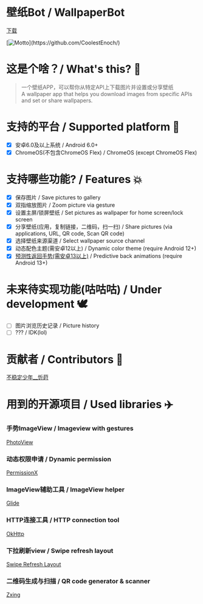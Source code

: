 # 壁纸Bot / WallpaperBot

[下载](https://github.com/CoolestEnoch/WallpaperBot/releases/latest)

[![Motto](https://readme-typing-svg.herokuapp.com/?lines=今天你躺平了吗\(bushi&center=true&size=27)](https://github.com/CoolestEnoch/)

# 这是个啥？/ What's this? 🤔
> 一个壁纸APP，可以帮你从特定API上下载图片并设置或分享壁纸<br>
> A wallpaper app that helps you download images from specific APIs and set or share wallpapers.

# 支持的平台 / Supported platform 📱
- [x] 安卓6.0及以上系统 / Android 6.0+
- [x] ChromeOS(不包含ChromeOS Flex) / ChromeOS (except ChromeOS Flex)

# 支持哪些功能? / Features 💥
- [x] 保存图片 / Save pictures to gallery
- [x] 双指缩放图片 / Zoom picture via gesture
- [x] 设置主屏/锁屏壁纸 / Set pictures as wallpaper for home screen/lock screen
- [x] 分享壁纸(应用，复制链接，二维码，扫一扫) / Share pictures (via applications, URL, QR code, Scan QR code)
- [x] 选择壁纸来源渠道 / Select wallpaper source channel
- [x] 动态配色主题(需安卓12以上) / Dynamic color theme (require Android 12+)
- [x] [预测性返回手势(需安卓13以上)](https://developer.android.google.cn/guide/navigation/predictive-back-gesture?hl=zh-cn) / Predictive back animations (require Android 13+)

# 未来待实现功能(咕咕咕) / Under development 🕊️
- [ ] 图片浏览历史记录 / Picture history
- [ ] ??? / IDK(lol)

# 贡献者 / Contributors 🧐
[不稳定少年__忻莳](https://space.bilibili.com/397538643)

# 用到的开源项目 / Used libraries ✈️
### 手势ImageView / Imageview with gestures
[PhotoView](https://github.com/Baseflow/PhotoView)
### 动态权限申请 / Dynamic permission
[PermissionX](https://github.com/guolindev/PermissionX)
### ImageView辅助工具 / ImageView helper
[Glide](https://github.com/bumptech/glide)
### HTTP连接工具 / HTTP connection tool
[OkHttp](https://github.com/square/okhttp)
### 下拉刷新view / Swipe refresh layout
[Swipe Refresh Layout](https://developer.android.google.cn/reference/android/support/v4/widget/SwipeRefreshLayout.html)
### 二维码生成与扫描 / QR code generator & scanner
[Zxing](https://github.com/zxing/zxing)
